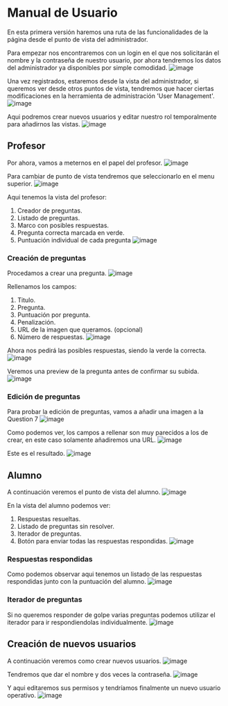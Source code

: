 # Manual de Usuario
En esta primera versión haremos una ruta de las funcionalidades de la página desde el punto de vista del administrador.

Para empezar nos encontraremos con un login en el que nos solicitarán el nombre y la contraseña de nuestro usuario, por ahora tendremos los datos del administrador ya disponibles por simple comodidad.
![image](https://user-images.githubusercontent.com/64038800/141701345-7aed74d3-7cee-4c5b-ae69-e77693349ff1.png)

Una vez registrados, estaremos desde la vista del administrador, si queremos ver desde otros puntos de vista, tendremos que hacer ciertas modificaciones en la herramienta de administración 'User Management'.
![image](https://user-images.githubusercontent.com/64038800/141701383-011a6f83-f616-44a3-9c60-abf3b40b351d.png)

Aqui podremos crear nuevos usuarios y editar nuestro rol temporalmente para añadirnos las vistas.
![image](https://user-images.githubusercontent.com/64038800/141701530-7bbdf7ef-00c3-4c8d-ad21-2877b299238b.png)

## Profesor
Por ahora, vamos a meternos en el papel del profesor.
![image](https://user-images.githubusercontent.com/64038800/141701556-4af53714-424a-4243-a15e-e5ded3a366c2.png)

Para cambiar de punto de vista tendremos que seleccionarlo en el menu superior.
![image](https://user-images.githubusercontent.com/64038800/141701693-5c5cbbcc-5aeb-4cfe-8030-ed6d4f4215c4.png)

Aqui tenemos la vista del profesor:
  1. Creador de preguntas.
  2. Listado de preguntas.
  3. Marco con posibles respuestas.
  4. Pregunta correcta marcada en verde.
  5. Puntuación individual de cada pregunta
![image](https://user-images.githubusercontent.com/64038800/141701836-d0483759-cb2b-4bf3-8cd1-27917d617b97.png)

### Creación de preguntas
Procedamos a crear una pregunta.
![image](https://user-images.githubusercontent.com/64038800/141701914-bf479f6e-21f7-4953-8ac9-5e901043aa27.png)

Rellenamos los campos:
  1. Titulo.
  2. Pregunta.
  3. Puntuación por pregunta.
  4. Penalización.
  5. URL de la imagen que queramos. (opcional)
6. Número de respuestas.
![image](https://user-images.githubusercontent.com/64038800/141702066-0ff4da46-b7ca-4729-a643-a73154c89bf7.png)

Ahora nos pedirá las posibles respuestas, siendo la verde la correcta.
![image](https://user-images.githubusercontent.com/64038800/141702246-ae0eb08c-c1de-4752-ae9f-e94c6711a7cb.png)

Veremos una preview de la pregunta antes de confirmar su subida.
<br/>![image](https://user-images.githubusercontent.com/64038800/141702304-f4959862-00e4-4f5d-8d1a-d0a49ece5d24.png)

### Edición de preguntas
Para probar la edición de preguntas, vamos a añadir una imagen a la Question 7
![image](https://user-images.githubusercontent.com/64038800/141702393-6f467e86-e21b-413d-81da-48c207d37bdf.png)

Como podemos ver, los campos a rellenar son muy parecidos a los de crear, en este caso solamente añadiremos una URL.
![image](https://user-images.githubusercontent.com/64038800/141702445-a97c2df1-44f3-4e3d-a0b0-259836e839ec.png)

Este es el resultado.
![image](https://user-images.githubusercontent.com/64038800/141702603-7560aa93-b8c7-46d2-bd0d-8e676ec62f97.png)

## Alumno
A continuación veremos el punto de vista del alumno.
![image](https://user-images.githubusercontent.com/64038800/141702351-19b9b71b-0e95-4974-aedc-39629260ff48.png)

En la vista del alumno podemos ver:
  1. Respuestas resueltas.
  2. Listado de preguntas sin resolver.
  3. Iterador de preguntas.
  4. Botón para enviar todas las respuestas respondidas.
![image](https://user-images.githubusercontent.com/64038800/141702687-cca9c7f5-4a38-4641-b23e-cfd2686a0bb9.png)

### Respuestas respondidas
Como podemos observar aqui tenemos un listado de las respuestas respondidas junto con la puntuación del alumno.
![image](https://user-images.githubusercontent.com/64038800/141702782-d65ea59d-36e0-49ae-aeb7-7e2e0760660f.png)

### Iterador de preguntas
Si no queremos responder de golpe varias preguntas podemos utilizar el iterador para ir respondiendolas individualmente.
![image](https://user-images.githubusercontent.com/64038800/141702919-a1ae7b4b-ca6b-44bc-a240-52a31e195c98.png)

## Creación de nuevos usuarios
A continuación veremos como crear nuevos usuarios.
![image](https://user-images.githubusercontent.com/64038800/141703106-f626d943-f353-4c69-9325-146cda3ee8c0.png)

Tendremos que dar el nombre y dos veces la contraseña.
![image](https://user-images.githubusercontent.com/64038800/141703124-0b36774f-20f7-49c2-98e7-929f85f94f2e.png)

Y aqui editaremos sus permisos y tendríamos finalmente un nuevo usuario operativo.
![image](https://user-images.githubusercontent.com/64038800/141703188-74e1ae07-5e63-41b0-9acb-ac2d30d4a48d.png)


